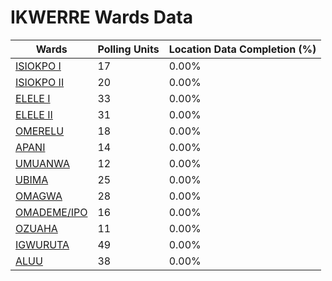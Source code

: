 
# IKWERRE Wards Data

| Wards | Polling Units | Location Data Completion (%) |
| ---- | ----- | ------- |
| [ISIOKPO I](./wards/18760-isiokpo-i) | 17 | 0.00% |
| [ISIOKPO II](./wards/18761-isiokpo-ii) | 20 | 0.00% |
| [ELELE I](./wards/18762-elele-i) | 33 | 0.00% |
| [ELELE II](./wards/18763-elele-ii) | 31 | 0.00% |
| [OMERELU](./wards/18764-omerelu) | 18 | 0.00% |
| [APANI](./wards/18765-apani) | 14 | 0.00% |
| [UMUANWA](./wards/18766-umuanwa) | 12 | 0.00% |
| [UBIMA](./wards/18767-ubima) | 25 | 0.00% |
| [OMAGWA](./wards/18768-omagwa) | 28 | 0.00% |
| [OMADEME/IPO](./wards/18769-omademe/ipo) | 16 | 0.00% |
| [OZUAHA](./wards/18770-ozuaha) | 11 | 0.00% |
| [IGWURUTA](./wards/18771-igwuruta) | 49 | 0.00% |
| [ALUU](./wards/18772-aluu) | 38 | 0.00% |




